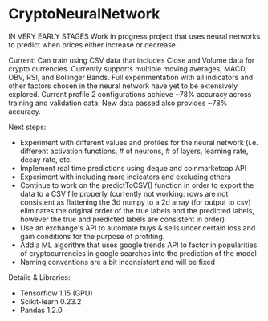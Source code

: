 # CryptoNeuralNetwork
IN VERY EARLY STAGES
Work in progress project that uses neural networks to predict when prices either increase or decrease.


Current: Can train using CSV data that includes Close and Volume data for crypto currencies. Currently supports multiple moving averages, MACD, OBV, RSI, and Bollinger Bands.
Full experimentation with all indicators and other factors chosen in the neural network have yet to be extensively explored. Current profile 2 configurations achieve ~78% accuracy across training and validation data. New data passed also provides ~78% accuracy.

Next steps:
- Experiment with different values and profiles for the neural network (i.e. different activation functions, # of neurons, # of layers, learning rate, decay rate, etc.
- Implement real time predictions using deque and coinmarketcap API
- Experiment with including more indicators and excluding others
- Continue to work on the predictToCSV() function in order to export the data to a CSV file properly (currently not working: rows are not consistent as flattening the 3d numpy to a 2d array (for output to csv) eliminates the original order of the true labels and the predicted labels, however the true and predicted labels are consistent in order)
- Use an exchange's API to automate buys & sells under certain loss and gain conditions for the purpose of profiting.
- Add a ML algorithm that uses google trends API to factor in popularities of cryptocurrencies in google searches into the prediction of the model
- Naming conventions are a bit inconsistent and will be fixed

Details & Libraries:
- Tensorflow 1.15 (GPU)
- Scikit-learn 0.23.2
- Pandas 1.2.0
